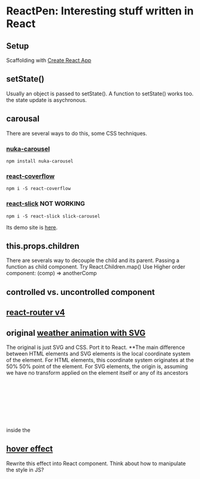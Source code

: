 # ReactPen: Interesting stuff written in React

## Setup
Scaffolding with [Create React App](https://github.com/facebookincubator/create-react-app)

## setState()
Usually an object is passed to setState(). A function to setState() works too. 
the state update is asychronous.

## carousal
There are several ways to do this, some CSS techniques.

### [nuka-carousel](https://github.com/FormidableLabs/nuka-carousel)
```
npm install nuka-carousel
```
### [react-coverflow](https://github.com/andyyou/react-coverflow)
```
npm i -S react-coverflow
```

### [react-slick](https://github.com/akiran/react-slick) **NOT WORKING**
```
npm i -S react-slick slick-carousel
```
Its demo site is [here](http://neostack.com/opensource/react-slick).

## this.props.children
There are severals way to decouple the child and its parent. 
Passing a function as child component.
Try React.Children.map()
Use Higher order component: (comp) => anotherComp

## controlled vs. uncontrolled component

## [react-router v4](https://github.com/ReactTraining/react-router)

## original [weather animation with SVG](http://codepen.io/thebabydino/pen/qrzpBo)
The original is just SVG and CSS. Port it to React.
**The main difference between HTML elements and SVG elements is the local coordinate system of the element. 
For HTML elements, this coordinate system originates at the 50% 50% point of the element. 
For SVG elements, the origin is, assuming we have no transform applied on the element itself or any of its ancestors inside the <svg> element, at the 0 0 point of the SVG canvas. **

## [hover effect](http://codepen.io/tutsplus/pen/XMPQGV)
Rewrite this effect into React component. Think about how to manipulate the style in JS?


